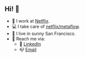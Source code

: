 ## Hi! 👋

- 🔭 I work at [Netflix](https://research.netflix.com).
- 💻 I take care of [netflix/metaflow](https://github.com/netflix/metaflow).
- 📌 I live in sunny San Francisco.
- 🙌 Reach me via:
    - 🔗 [LinkedIn](https://www.linkedin.com/in/savingoyal/)
    - 📪 [Email](mailto:savingoyal@gmail.com)
